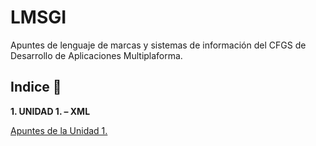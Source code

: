 # LMSGI

Apuntes de lenguaje de marcas y sistemas de información del CFGS de Desarrollo de Aplicaciones Multiplaforma.

## Indice 🚀

**1. UNIDAD 1. – XML**

  [Apuntes de la Unidad 1.](apuntes/Tema1.md)
